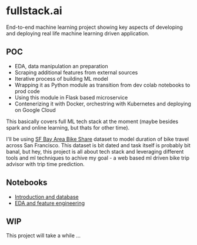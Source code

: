 # fullstack.ai

End-to-end machine learning project showing key aspects of developing and deploying real life machine learning driven application.

## POC

* EDA, data manipulation an preparation
* Scraping additional features from external sources
* Iterative process of building ML model
* Wrapping it as Python module as transition from dev colab notebooks to prod code
* Using this module in Flask based microservice
* Contenerizing it with Docker, orchestring with Kubernetes and deploying on Google Cloud

This basically covers full ML tech stack at the moment (maybe besides spark and online learning, but thats for other time).

I'll be using [SF Bay Area Bike Share](https://www.kaggle.com/benhamner/sf-bay-area-bike-share) dataset to model duration of bike travel across San Francisco. This dataset is bit dated and task itself is probably bit banal, but hey, this project is all about tech stack and leveraging different tools and ml techniques to achive my goal - a web based ml driven bike trip advisor with trip time prediction.

## Notebooks

* [Introduction and database](https://colab.research.google.com/drive/1CTkqQqJ0AeOVOyOt72wXPRA4EAelczT7)
* [EDA and feature engineering](https://colab.research.google.com/drive/1XqpKyyOcJvene56QvdpDkheXIPAPR4Zq)

## WIP
This project will take a while ...